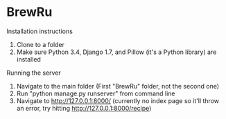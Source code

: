 BrewRu
======
Installation instructions

1. Clone to a folder
2. Make sure Python 3.4, Django 1.7, and Pillow (it's a Python library) are installed

Running the server

1. Navigate to the main folder (First "BrewRu" folder, not the second one)
2. Run "python manage.py runserver" from command line
3. Navigate to http://127.0.0.1:8000/ (currently no index page so it'll throw an error, try hitting http://127.0.0.1:8000/recipe)
